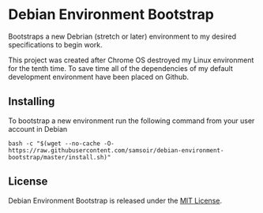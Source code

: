 # Debian Environment Bootstrap

Bootstraps a new Debrian (stretch or later) environment to my desired specifications to begin work.

This project was created after Chrome OS destroyed my Linux environment for the tenth time. To save time all of the dependencies of my default development environment have been placed on Github.

## Installing

To bootstrap a new environment run the following command from your user account in Debian

```
bash -c "$(wget --no-cache -O- https://raw.githubusercontent.com/samsoir/debian-environment-bootstrap/master/install.sh)"
```

## License

Debian Environment Bootstrap is released under the [MIT License](LICENSE).

